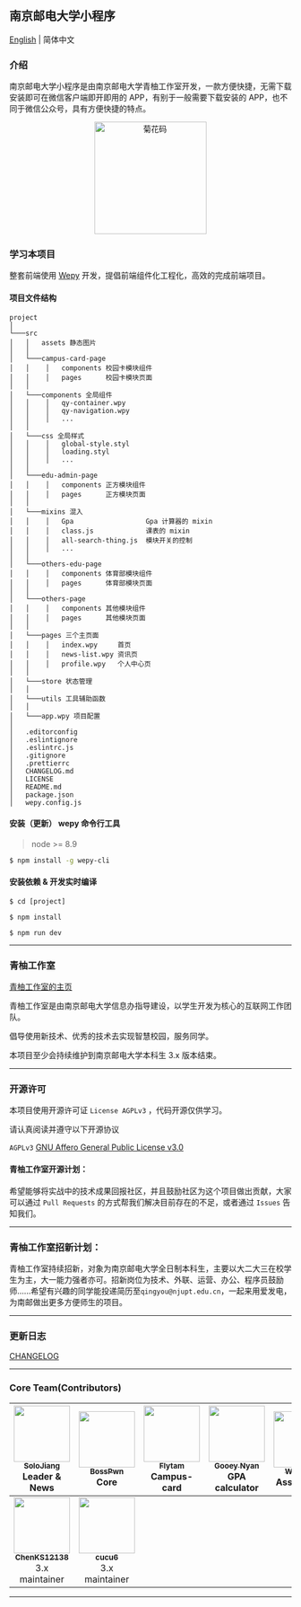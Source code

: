 ## 南京邮电大学小程序

[English](./README-en.md) | 简体中文

### 介绍

南京邮电大学小程序是由南京邮电大学青柚工作室开发，一款方便快捷，无需下载安装即可在微信客户端即开即用的 APP，有别于一般需要下载安装的 APP，也不同于微信公众号，具有方便快捷的特点。

<p align="center">
<img src="https://static.airbob.org/under-graduate/undergraduate-qrcode.jpg" alt="菊花码" width="200" height="200">
</p>

### 学习本项目

整套前端使用 [Wepy](https://github.com/tencent/wepy) 开发，提倡前端组件化工程化，高效的完成前端项目。

#### 项目文件结构

```
project
│
└───src
│   │   assets 静态图片
│   │
│   └───campus-card-page
│   │    │   components 校园卡模块组件
│   │    │   pages      校园卡模块页面
│   │
│   └───components 全局组件
│   │    │   qy-container.wpy 
│   │    │   qy-navigation.wpy
│   │    │   ...
│   │
│   └───css 全局样式
│   │    │   global-style.styl
│   │    │   loading.styl
│   │    │   ...
│   │
│   └───edu-admin-page
│   │    │   components 正方模块组件
│   │    │   pages      正方模块页面
│   │
│   └───mixins 混入
│   │    │   Gpa                  Gpa 计算器的 mixin
│   │    │   class.js             课表的 mixin
│   │    │   all-search-thing.js  模块开关的控制
│   │    │   ...
│   │
│   └───others-edu-page
│   │    │   components 体育部模块组件
│   │    │   pages      体育部模块页面
│   │
│   └───others-page
│   │    │   components 其他模块组件
│   │    │   pages      其他模块页面
│   │
│   └───pages 三个主页面
│   │    │   index.wpy     首页
│   │    │   news-list.wpy 资讯页
│   │    │   profile.wpy   个人中心页
│   │
│   └───store 状态管理
│   │
│   └───utils 工具辅助函数
│   │
│   └───app.wpy 项目配置
│       
│   .editorconfig
│   .eslintignore
│   .eslintrc.js
│   .gitignore
│   .prettierrc
│   CHANGELOG.md
│   LICENSE   
│   README.md
│   package.json
│   wepy.config.js

```

#### 安装（更新） wepy 命令行工具

> node >= 8.9

```bash
$ npm install -g wepy-cli
```

#### 安装依赖 & 开发实时编译

```
$ cd [project]

$ npm install

$ npm run dev
```

------

### 青柚工作室

[青柚工作室的主页](https://qingyou.njupt.edu.cn)

青柚工作室是由南京邮电大学信息办指导建设，以学生开发为核心的互联网工作团队。

倡导使用新技术、优秀的技术去实现智慧校园，服务同学。

本项目至少会持续维护到南京邮电大学本科生 3.x 版本结束。

------

### 开源许可

本项目使用开源许可证 `License AGPLv3` ，代码开源仅供学习。

请认真阅读并遵守以下开源协议

`AGPLv3` [GNU Affero General Public License v3.0](https://github.com/GreenPomelo/Undergraduate/blob/master/LICENSE)

#### 青柚工作室开源计划：

希望能够将实战中的技术成果回报社区，并且鼓励社区为这个项目做出贡献，大家可以通过 `Pull Requests` 的方式帮我们解决目前存在的不足，或者通过 `Issues` 告知我们。

------

### 青柚工作室招新计划：

青柚工作室持续招新，对象为南京邮电大学全日制本科生，主要以大二大三在校学生为主，大一能力强者亦可。招新岗位为技术、外联、运营、办公、程序员鼓励师......希望有兴趣的同学能投递简历至`qingyou@njupt.edu.cn`，一起来用爱发电，为南邮做出更多方便师生的项目。

------

### 更新日志

[CHANGELOG](./CHANGELOG.md)

-----

### Core Team(Contributors)

| [<img src="https://github.com/solojiang.png?s=64" width="100px;"/><br /><sub><b>SoloJiang</b></sub>](https://github.com/solojiang)<br />Leader & News   | [<img src="https://github.com/Bosspwn.png?s=64" width="100px;"/><br /><sub><b>BossPwn</b></sub>](https://github.com/Bosspwn)<br />Core<br />  | [<img src="https://github.com/flytam.png?s=64" width="100px;"/><br /><sub><b>Flytam</b></sub>](https://github.com/flytam)<br />Campus-card  | [<img src="https://github.com/GooeyNyan.png?s=64" width="100px;"/><br /><sub><b>Gooey Nyan</b></sub>](https://github.com/GooeyNyan)<br />GPA calculator | [<img src="https://github.com/UZIhuhuhu.png?s=64" width="100px;"/><br /><sub><b>WynnXin</b></sub>](https://github.com/UZIhuhuhu)<br />Association | [<img src="https://github.com/niffler-bkkkkk.png?s=64" width="100px;"/><br /><sub><b>niffler-bkkkk</b></sub>](https://github.com/niffler-bkkkkk)<br />Questionnaire   |  [<img src="https://github.com/kishivn.png?s=64" width="100px;"/><br /><sub><b>kishivn</b></sub>](https://github.com/kishivn)<br />Information |
| :---: | :---: | :---: | :---: | :---: | :---: | :---: |
| [<img src="https://github.com/ChenKS12138.png?s=64" width="100px;"/><br /><sub><b>ChenKS12138</b></sub>](https://github.com/ChenKS12138)<br />3.x maintainer   | [<img src="https://github.com/cucu6.png?s=64" width="100px;"/><br /><sub><b>cucu6</b></sub>](https://github.com/cucu6)<br />3.x maintainer

------
